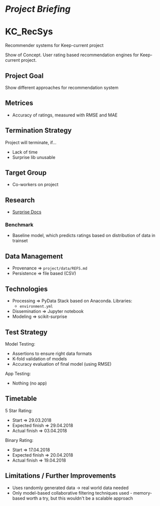 *Project Briefing*
==================

# KC_RecSys
Recommender systems for Keep-current project

Show of Concept. User rating based recommendation engines for Keep-current project.


## Project Goal
Show different approaches for recommendation system


## Metrices
* Accuracy of ratings, measured with RMSE and MAE


## Termination Strategy
Project will terminate, if...

* Lack of time
* Surprise lib unusable


## Target Group
* Co-workers on project


## Research
* [Surprise Docs](http://surprise.readthedocs.io/en/stable/)


### Benchmark
* Baseline model, which predicts ratings based on distribution of data in trainset


## Data Management
* Provenance => `project/data/REFS.md`
* Persistence => file based (CSV)


## Technologies
* Processing => PyData Stack based on Anaconda. Libraries:
    * `environment.yml`
* Dissemination => Jupyter notebook
* Modeling => scikit-surprise


## Test Strategy
Model Testing:

* Assertions to ensure right data formats
* K-fold validation of models
* Accuracy evaluation of final model (using RMSE)

App Testing:

* Nothing (no app)


## Timetable
5 Star Rating:

* Start => 29.03.2018
* Expected finish => 29.04.2018
* Actual finish => 03.04.2018

Binary Rating:

* Start => 17.04.2018
* Expected finish => 20.04.2018
* Actual finish => 19.04.2018

## Limitations / Further Improvements
* Uses randomly generated data -> real world data needed
* Only model-based collaborative filtering techniques used - memory-based worth a try, but this wouldn't be a scalable approach
